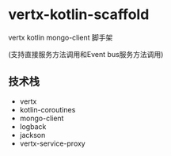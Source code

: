 # vertx-kotlin-scaffold
vertx kotlin mongo-client 脚手架

(支持直接服务方法调用和Event bus服务方法调用)

## 技术栈

- vertx
- kotlin-coroutines
- mongo-client
- logback
- jackson
- vertx-service-proxy

